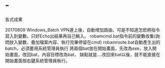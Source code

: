 # -
各式成果

20170809 Windows_Batch
VPN連上後，自動增加路由。可是不知道怎麽將指令寫入到變數，只好Echo出結果再自己輸入。
robamcmd.bat指令前的變數收集(詢問放入變數、疊加檔案內容、執行完畢停留在cmd)
robamroute.bat自動產生出的batch，必須要用系統管理員執行
將兩個bat放在開始畫面，先改為exe，放入開始畫面，改回bat，內容目標改為bat，
缺點就是....改回來bat以後，就不能直接在開始畫面按右鍵系統管理員執行。

